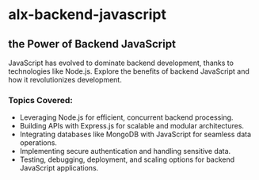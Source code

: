 # alx-backend-javascript

<h2>the Power of Backend JavaScript</h2>
<p>
  JavaScript has evolved to dominate backend development, thanks to technologies like Node.js. Explore the benefits of backend JavaScript and how it revolutionizes development.
</p>

<h3>Topics Covered:</h3>
<ul>
  <li>
    Leveraging Node.js for efficient, concurrent backend processing.
  </li>
    <li>
    Building APIs with Express.js for scalable and modular architectures.
  </li>
    <li>
    Integrating databases like MongoDB with JavaScript for seamless data operations.
  </li>
    <li>
  Implementing secure authentication and handling sensitive data.  
  </li>
  <li>
    Testing, debugging, deployment, and scaling options for backend JavaScript applications.
  </li>
</ul>
